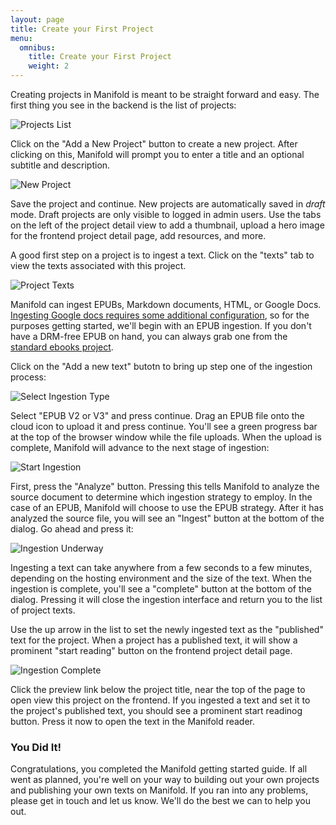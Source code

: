 ```yaml
---
layout: page
title: Create your First Project
menu:
  omnibus:
    title: Create your First Project
    weight: 2
---
```


Creating projects in Manifold is meant to be straight forward and easy. The first thing you see in the backend is the list of projects:

![Projects List](/_assets/getting_started/projects.png)

Click on the "Add a New Project" button to create a new project. After clicking on this, Manifold will prompt you to enter a title and an optional subtitle and description.

![New Project](/_assets/getting_started/new.png)

Save the project and continue. New projects are automatically saved in _draft_ mode. Draft projects are only visible to logged in admin users. Use the tabs on the left of the project detail view to add a thumbnail, upload a hero image for the frontend project detail page, add resources, and more.

A good first step on a project is to ingest a text. Click on the "texts" tab to view the texts associated with this project.

![Project Texts](/_assets/getting_started/texts.png)

Manifold can ingest EPUBs, Markdown documents, HTML, or Google Docs. [Ingesting Google docs requires some additional configuration](/contents/developers/configuration/google_ingestion.md), so for the purposes getting started, we'll begin with an EPUB ingestion. If you don't have a DRM-free EPUB on hand, you can always grab one from the [standard ebooks project](https://standardebooks.org/).

Click on the "Add a new text" butotn to bring up step one of the ingestion process:

![Select Ingestion Type](/_assets/getting_started/ingestion-one.png)

Select "EPUB V2 or V3" and press continue. Drag an EPUB file onto the cloud icon to upload it and press continue. You'll see a green progress bar at the top of the browser window while the file uploads. When the upload is complete, Manifold will advance to the next stage of ingestion:

![Start Ingestion](/_assets/getting_started/ingestion-two.png)

First, press the "Analyze" button. Pressing this tells Manifold to analyze the source document to determine which ingestion strategy to employ. In the case of an EPUB, Manifold will choose to use the EPUB strategy. After it has analyzed the source file, you will see an "Ingest" button at the bottom of the dialog. Go ahead and press it:

![Ingestion Underway](/_assets/getting_started/ingestion-three.png)

Ingesting a text can take anywhere from a few seconds to a few minutes, depending on the hosting environment and the size of the text. When the ingestion is complete, you'll see a "complete" button at the bottom of the dialog. Pressing it will close the ingestion interface and return you to the list of project texts.

Use the up arrow in the list to set the newly ingested text as the "published" text for the project. When a project has a published text, it will show a prominent "start reading" button on the frontend project detail page.

![Ingestion Complete](/_assets/getting_started/ingested-texts.png)

Click the preview link below the project title, near the top of the page to open view this project on the frontend. If you ingested a text and set it to the project's published text, you should see a prominent start readinog button. Press it now to open the text in the Manifold reader.


### You Did It!

Congratulations, you completed the Manifold getting started guide. If all went as planned, you're well on your way to building out your own projects and publishing your own texts on Manifold. If you ran into any problems, please get in touch and let us know. We'll do the best we can to help you out.
